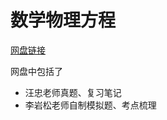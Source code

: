 # 数学物理方程

[网盘链接](https://cloud.tsinghua.edu.cn/d/b0a0e356078c470d9a15/)

网盘中包括了

- 汪忠老师真题、复习笔记
- 李岩松老师自制模拟题、考点梳理

